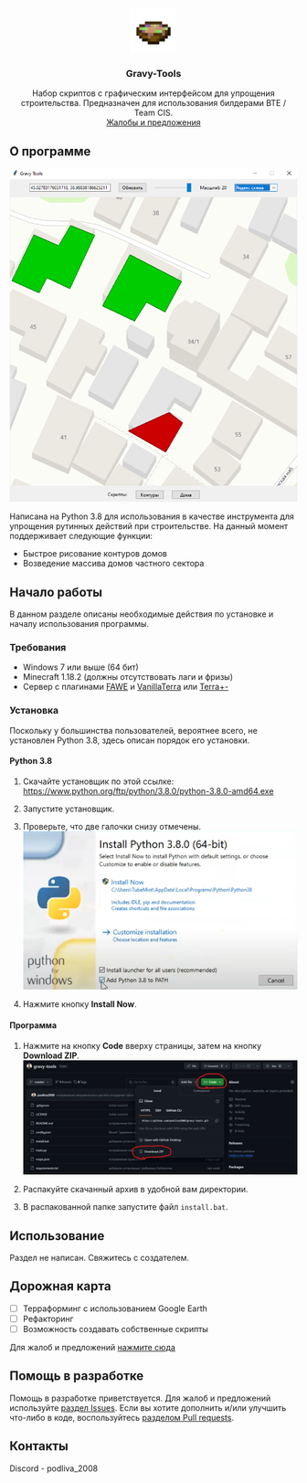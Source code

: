 <br />
<div align="center">
  <a href="https://github.com/podliva2008/gravy-tools">
    <img src="images/logo.png" alt="Logo" width="80" height="80">
  </a>

<h3 align="center">Gravy-Tools</h3>

  <p align="center">
    Набор скриптов с графическим интерфейсом для упрощения строительства. 
    Предназначен для использования билдерами BTE / Team CIS.
    <br />
    <a href="https://github.com/podliva2008/gravy-tools/issues">Жалобы и предложения</a>
  </p>
</div>



## О программе

![](/images/screenshot.png)

Написана на Python 3.8 для использования в качестве инструмента для упрощения рутинных действий при строительстве. 
На данный момент поддерживает следующие функции:
* Быстрое рисование контуров домов
* Возведение массива домов частного сектора



## Начало работы

В данном разделе описаны необходимые действия по установке и началу использования программы.

### Требования

* Windows 7 или выше (64 бит)
* Minecraft 1.18.2 (должны отсутствовать лаги и фризы)
* Сервер с плагинами [FAWE](https://github.com/IntellectualSites/FastAsyncWorldEdit) 
и [VanillaTerra](https://github.com/vaporrrr/VanillaTerra) 
или [Terra+-](https://github.com/BTE-Germany/TerraPlusMinus)

### Установка

Поскольку у большинства пользователей, вероятнее всего, не установлен Python 3.8, здесь описан порядок его установки.

#### Python 3.8

1. Скачайте установщик по этой ссылке: https://www.python.org/ftp/python/3.8.0/python-3.8.0-amd64.exe

2. Запустите установщик.

3. Проверьте, что две галочки снизу отмечены.
![](/images/python_installation.png)

4. Нажмите кнопку **Install Now**.

#### Программа

1. Нажмите на кнопку **Code** вверху страницы, затем на кнопку **Download ZIP**.
![](/images/github_installation.png)

2. Распакуйте скачанный архив в удобной вам директории.

3. В распакованной папке запустите файл `install.bat`.



## Использование

Раздел не написан. Свяжитесь с создателем.



## Дорожная карта

- [ ] Терраформинг с использованием Google Earth
- [ ] Рефакторинг
- [ ] Возможность создавать собственные скрипты

 Для жалоб и предложений [нажмите сюда](https://github.com/podliva2008/gravy-tools/issues)



## Помощь в разработке

Помощь в разработке приветствуется. Для жалоб и предложений используйте [раздел Issues](https://github.com/podliva2008/gravy-tools/issues). 
Если вы хотите дополнить и/или улучшить что-либо в коде, воспользуйтесь [разделом Pull requests](https://github.com/podliva2008/gravy-tools/issues).



## Контакты

Discord - podliva_2008